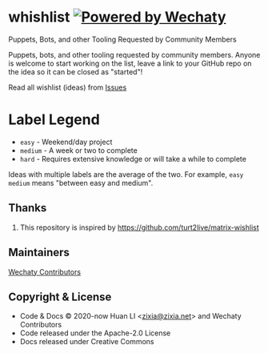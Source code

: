 # whishlist [![Powered by Wechaty](https://img.shields.io/badge/Powered%20By-Wechaty-brightgreen.svg)](https://github.com/Wechaty/wechaty)

Puppets, Bots, and other Tooling Requested by Community Members

Puppets, bots, and other tooling requested by community members. Anyone is welcome to start working on the list, leave a link to your GitHub repo on the idea so it can be closed as "started"!

Read all wishlist (ideas) from [Issues](https://github.com/wechaty/wishlist/issues)

# Label Legend

* `easy` - Weekend/day project
* `medium` - A week or two to complete
* `hard` - Requires extensive knowledge or will take a while to complete

Ideas with multiple labels are the average of the two. For example, `easy medium` means "between easy and medium".

## Thanks

1. This repository is inspired by <https://github.com/turt2live/matrix-wishlist>

## Maintainers

[Wechaty Contributors](https://wechaty.js.org/contributors/)

## Copyright & License

* Code & Docs © 2020-now Huan LI \<zixia@zixia.net\> and Wechaty Contributors
* Code released under the Apache-2.0 License
* Docs released under Creative Commons
